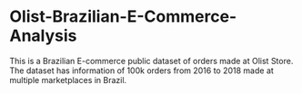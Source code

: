 # Olist-Brazilian-E-Commerce-Analysis
This is a Brazilian E-commerce public dataset of orders made at Olist Store. The dataset has information of 100k orders from 2016 to 2018 made at multiple marketplaces in Brazil.
